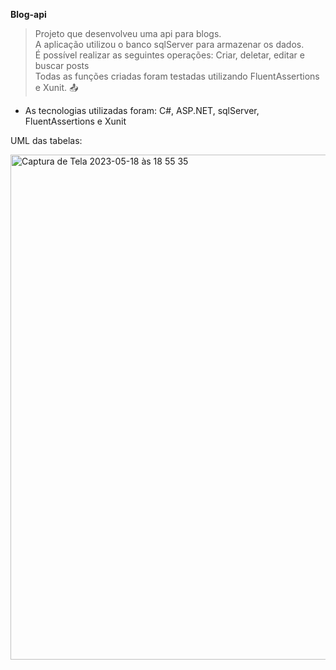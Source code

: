  **Blog-api** <br>
>Projeto que desenvolveu uma api para blogs.  <br>
>A aplicação utilizou o banco sqlServer para armazenar os dados.<br>
>É possível realizar as seguintes operações: Criar, deletar, editar e buscar posts  <br>
> Todas as funções criadas foram testadas utilizando FluentAssertions e Xunit. :outbox_tray: <br>

 - As tecnologias utilizadas foram: C#, ASP.NET, sqlServer, FluentAssertions e Xunit<br>
 
 UML das tabelas:
 
 <img width="808" alt="Captura de Tela 2023-05-18 às 18 55 35" src="https://github.com/tamireshc/CSharp/assets/65035109/b6a2d22e-e51f-4767-a815-7047592fdcdb">

